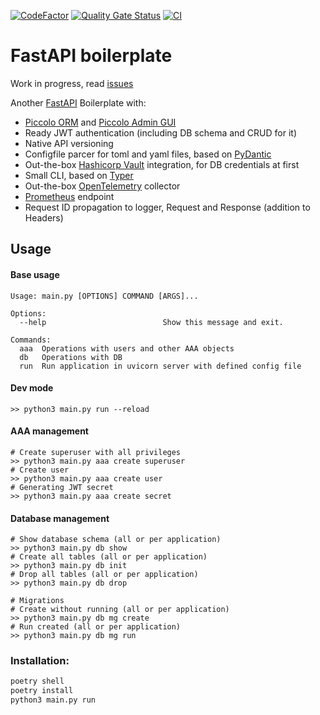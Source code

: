 [![CodeFactor](https://www.codefactor.io/repository/github/northpowered/fastapi-boilerplate/badge/master)](https://www.codefactor.io/repository/github/northpowered/fastapi-boilerplate/overview/master)
[![Quality Gate Status](https://sonarcloud.io/api/project_badges/measure?project=northpowered_fastapi-boilerplate&metric=alert_status)](https://sonarcloud.io/summary/new_code?id=northpowered_fastapi-boilerplate)
[![CI](https://github.com/northpowered/fastapi-boilerplate/actions/workflows/ci.yml/badge.svg)](https://github.com/northpowered/fastapi-boilerplate/actions/workflows/ci.yml)
# FastAPI boilerplate

Work in progress, read [issues](https://github.com/northpowered/fastapi-boilerplate/issues)

Another [FastAPI](https://github.com/tiangolo/fastapi)
 Boilerplate with:
 - [Piccolo ORM](https://github.com/piccolo-orm/piccolo) and [Piccolo Admin GUI](https://github.com/piccolo-orm/piccolo_admin)
 - Ready JWT authentication (including DB schema and CRUD for it)
 - Native API versioning
 - Configfile parcer for toml and yaml files, based on [PyDantic](https://github.com/samuelcolvin/pydantic)
 - Out-the-box [Hashicorp Vault](https://github.com/hashicorp/vault) integration, for DB credentials at first
 - Small CLI, based on [Typer](https://github.com/tiangolo/typer)
 - Out-the-box [OpenTelemetry](https://github.com/orgs/open-telemetry) collector
 - [Prometheus](https://github.com/prometheus/prometheus) endpoint
 - Request ID propagation to logger, Request and Response (addition to Headers)


## Usage
#### Base usage
```
Usage: main.py [OPTIONS] COMMAND [ARGS]...

Options:
  --help                          Show this message and exit.

Commands:
  aaa  Operations with users and other AAA objects
  db   Operations with DB
  run  Run application in uvicorn server with defined config file
```
#### Dev mode
```
>> python3 main.py run --reload
```
#### AAA management
```
# Create superuser with all privileges
>> python3 main.py aaa create superuser
# Create user
>> python3 main.py aaa create user
# Generating JWT secret
>> python3 main.py aaa create secret
```
#### Database management
```
# Show database schema (all or per application)
>> python3 main.py db show
# Create all tables (all or per application)
>> python3 main.py db init
# Drop all tables (all or per application)
>> python3 main.py db drop

# Migrations
# Create without running (all or per application)
>> python3 main.py db mg create
# Run created (all or per application)
>> python3 main.py db mg run
```
### Installation:

```bash
poetry shell
poetry install
python3 main.py run
```
